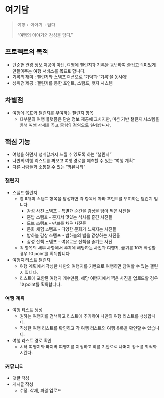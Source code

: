 # 여기담

> 여행 + 이야기 + 담다
> 
> 
> “여행의 이야기와 감성을 담다.”
> 

## 프로젝트의 목적

- 단순한 관광 정보 제공이 아닌, 여행에 챌린지과 기록을 동반하여 즐겁고 의미있게 만들어주는 여행 서비스를 목표로 합니다.
- 기록의 재미 : 챌린지와 스탬프 미션으로 ‘기억’과 ‘기록’을 동시에!
- 성취감 제공 : 챌린지를 통한 포인트, 스탬프, 뱃지 시스템

## 차별점

- 여행에 목표와 챌린지를 부여하는 챌린지 항목
    - 대부분의 여행 플랫폼은 단순 정보 제공에 그치지만, 미션 기반 챌린지 시스템을 통해 여행 자체를 목표 중심의 경험으로 설계합니다.

## 핵심 기능

- 여행을 하면서 성취감까지 느낄 수 있도록 하는 “챌린지”
- 나만의 여행 리스트를 짜보고 여행 경로를 예측할 수 있는 “여행 계획”
- 다른 사람들과 소통할 수 있는 “커뮤니티”

### 챌린지

- 스탬프 챌린지
    - 총 6개의 스탬프 항목을 달성하면 각 항목에 따라 포인트를 부여하는 챌린지 입니다.
        - 감성 사진 스탬프 - 특별한 순간을 감성을 담아 찍은 사진들
        - 혼밥 스탬프 - 혼자서 맛있는 식사를 즐긴 사진들
        - 도보 스탬프 - 만보를 채운 사진들
        - 문화 체험 스탬프 - 다양한 문화가 느껴지는 사진들
        - 밤하늘 감상 스탬프 - 밤하늘의 별을 감상하는 사진들
        - 감성 산책 스탬프 - 여유로운 산책을 즐기는 사진
    - 각 항목의 세부 사항에서 주제에 해당하는 사진과 여행지, 글귀를 10개 작성할 경우 10 point를 획득합니다.
- 여행지 리스트 챌린지
    - 여행 계획에서 작성한 나만의 여행지를 기반으로 여행하면 참여할 수 있는 챌린지 입니다.
    - 리스트에 포함된 여행지 개수만큼, 해당 여행지에서 찍은 사진을 업로드할 경우 10 point를 획득합니다.

### 여행 계획

- 여행 리스트 생성
    - 원하는 여행지를 검색하고 리스트에 추가하여 나만의 여행 리스트를 생성합니다.
    - 작성한 여행 리스트를 확인하고 각 여행 리스트의 여행 목록을 확인할 수 있습니다.
- 여행 리스트 경로 확인
    - 시작 여행지와 마지막 여행지를 지정하고 이를 기반으로 나머지 장소를 최적화 시킨다.

### 커뮤니티

- 댓글 작성
- 게시글 작성
    - 수정. 삭제, 파일 업로드
